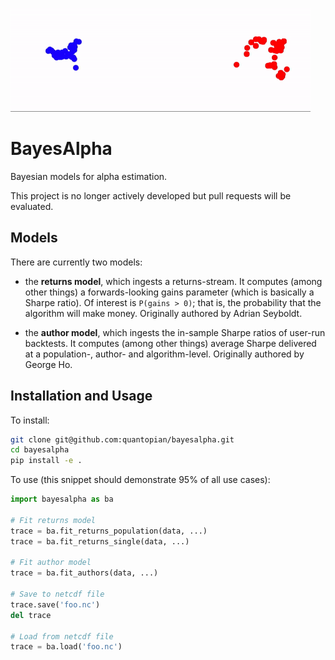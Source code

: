 ![bayesalpha](docs/bayesalpha.gif)

# BayesAlpha

Bayesian models for alpha estimation.

This project is no longer actively developed but pull requests will be evaluated.

## Models

There are currently two models:

- the **returns model**, which ingests a returns-stream. It computes (among
  other things) a forwards-looking gains parameter (which is basically a
  Sharpe ratio). Of interest is `P(gains > 0)`; that is, the probability that
  the algorithm will make money. Originally authored by Adrian Seyboldt.

- the **author model**, which ingests the in-sample Sharpe ratios of user-run
  backtests. It computes (among other things) average Sharpe delivered at a
  population-, author- and algorithm-level. Originally authored by George Ho.

## Installation and Usage

To install:

```bash
git clone git@github.com:quantopian/bayesalpha.git
cd bayesalpha
pip install -e .
```

To use (this snippet should demonstrate 95% of all use cases):

```python
import bayesalpha as ba

# Fit returns model
trace = ba.fit_returns_population(data, ...)
trace = ba.fit_returns_single(data, ...)

# Fit author model
trace = ba.fit_authors(data, ...)

# Save to netcdf file
trace.save('foo.nc')
del trace

# Load from netcdf file
trace = ba.load('foo.nc')
```
